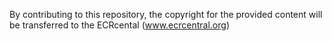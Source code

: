 By contributing to this repository, the copyright for the provided content will be transferred to the ECRcental (www.ecrcentral.org)
